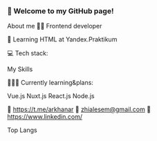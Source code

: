 ### 👋 Welcome to my GitHub page!
About me
👨‍💻 Frontend developer

🌱 Learning HTML at Yandex.Praktikum


💻 Tech stack:

My Skills

👩🏻‍🎓 Currently learning&plans:

Vue.js
Nuxt.js
React.js
Node.js

📱 https://t.me/arkhanar
📧 zhialesem@gmail.com
💼 https://www.linkedin.com/

Top Langs
